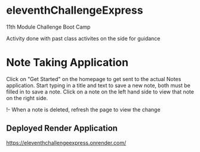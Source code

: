 # eleventhChallengeExpress
11th Module Challenge Boot Camp

Activity done with past class activites on the side for guidance

# Note Taking Application
Click on "Get Started" on the homepage to get sent to the actual Notes application. Start typing in a title and text to save a new note, both must be filled in to save a note. Click on a note on the left hand side to view that note on the right side.

!- When a note is deleted, refresh the page to view the change

## Deployed Render Application
https://eleventhchallengeexpress.onrender.com/